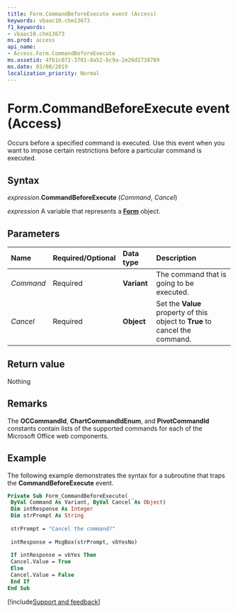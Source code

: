```yaml
---
title: Form.CommandBeforeExecute event (Access)
keywords: vbaac10.chm13673
f1_keywords:
- vbaac10.chm13673
ms.prod: access
api_name:
- Access.Form.CommandBeforeExecute
ms.assetid: 4fb1c072-3781-8a52-bc9a-2e26d2738789
ms.date: 03/08/2019
localization_priority: Normal
---
```



# Form.CommandBeforeExecute event (Access)

Occurs before a specified command is executed. Use this event when you want to impose certain restrictions before a particular command is executed.


## Syntax

_expression_.**CommandBeforeExecute** (_Command_, _Cancel_)

_expression_ A variable that represents a **[Form](Access.Form.md)** object.


## Parameters

|Name|Required/Optional|Data type|Description|
|:-----|:-----|:-----|:-----|
| _Command_|Required|**Variant**| The command that is going to be executed.|
| _Cancel_|Required|**Object**| Set the **Value** property of this object to **True** to cancel the command.|

## Return value

Nothing


## Remarks

The **OCCommandId**, **ChartCommandIdEnum**, and **PivotCommandId** constants contain lists of the supported commands for each of the Microsoft Office web components.


## Example

The following example demonstrates the syntax for a subroutine that traps the **CommandBeforeExecute** event.

```vb
Private Sub Form_CommandBeforeExecute( _ 
 ByVal Command As Variant, ByVal Cancel As Object) 
 Dim intResponse As Integer 
 Dim strPrompt As String 
 
 strPrompt = "Cancel the command?" 
 
 intResponse = MsgBox(strPrompt, vbYesNo) 
 
 If intResponse = vbYes Then 
 Cancel.Value = True 
 Else 
 Cancel.Value = False 
 End If 
End Sub
```



[!include[Support and feedback](~/includes/feedback-boilerplate.md)]